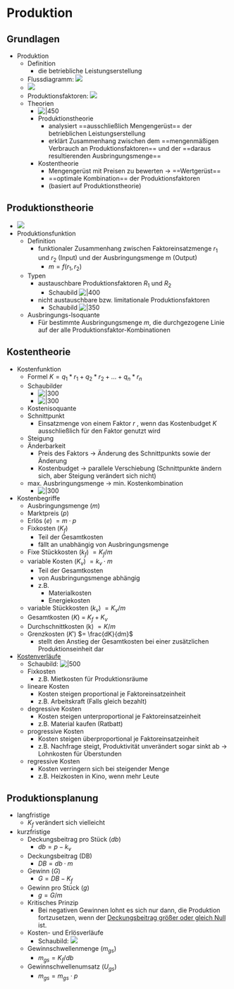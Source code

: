 # Produktion 

## Grundlagen 
- Produktion 
	- Definition 
		- die betriebliche Leistungserstellung 
	- Flussdiagramm: ![](https://github.com/ICH-BIN-HXM/images_BWL/blob/main/Snipaste_2023-11-20_17-21-34.png?raw=) 
	- ![](https://github.com/ICH-BIN-HXM/images_BWL/blob/main/Snipaste_2023-11-20_17-22-36.png?raw=) 
	- Produktionsfaktoren: ![](https://github.com/ICH-BIN-HXM/images_BWL/blob/main/Snipaste_2023-11-20_17-23-49.png?raw=) 
	- Theorien 
		- ![|450](https://github.com/ICH-BIN-HXM/images_BWL/blob/main/Snipaste_2023-11-20_17-25-08.png?raw=) 
		- Produktionstheorie 
			- analysiert ==ausschließlich Mengengerüst== der betrieblichen Leistungserstellung 
			- erklärt Zusammenhang zwischen dem ==mengenmäßigen Verbrauch an Produktionsfaktoren== und der ==daraus resultierenden Ausbringungsmenge== 
		- Kostentheorie 
			- Mengengerüst mit Preisen zu bewerten -> ==Wertgerüst== 
			- ==optimale Kombination== der Produktionsfaktoren 
			- (basiert auf Produktionstheorie) 


## Produktionstheorie 
- ![](https://github.com/ICH-BIN-HXM/images_BWL/blob/main/Snipaste_2023-11-20_17-20-00.png?raw=) 
- Produktionsfunktion 
	- Definition 
		- funktionaler Zusammenhang zwischen Faktoreinsatzmenge $r_1$ und $r_2$ (Input) und der Ausbringungsmenge m (Output) 
			- $m = f(r_1, r_2)$ 
	- Typen 
		- austauschbare Produktionsfaktoren $R_1$ und $R_2$ 
			- Schaubild ![|400](https://github.com/ICH-BIN-HXM/images_BWL/blob/main/Snipaste_2023-11-20_14-21-53.png?raw=) 
		- nicht austauschbare bzw. limitationale Produktionsfaktoren 
			- Schaubild ![|350](https://github.com/ICH-BIN-HXM/images_BWL/blob/main/Snipaste_2023-11-20_14-38-39.png?raw=) 
	- Ausbringungs-Isoquante 
		- Für bestimmte Ausbringungsmenge $m$, die durchgezogene Linie auf der alle Produktionsfaktor-Kombinationen 

## Kostentheorie 
- Kostenfunktion 
	- Formel $K = q_{1} * r_{1}+q_{2} * r_{2}+\ldots+q_{n} * r_{n}$ 
	- Schaubilder 
		- ![|300](https://github.com/ICH-BIN-HXM/images_BWL/blob/main/Snipaste_2023-11-20_15-27-34.png?raw=) 
		- ![|300](https://github.com/ICH-BIN-HXM/images_BWL/blob/main/Snipaste_2023-11-20_15-30-09.png?raw=) 
	- Kostenisoquante 
	- Schnittpunkt 
		- Einsatzmenge von einem Faktor $r$ , wenn das Kostenbudget $K$ ausschließlich für den Faktor genutzt wird 
	- Steigung 
	- Änderbarkeit 
		- Preis des Faktors -> Änderung des Schnittpunkts sowie der Änderung 
		- Kostenbudget -> parallele Verschiebung (Schnittpunkte ändern sich, aber Steigung verändert sich nicht) 
	- max. Ausbringungsmenge -> min. Kostenkombination 
		- ![|300](https://github.com/ICH-BIN-HXM/images_BWL/blob/main/Snipaste_2023-11-20_17-52-33.png?raw=) 
- Kostenbegriffe 
	- Ausbringungsmenge ($m$) 
	- Marktpreis ($p$) 
	- Erlös ($e$) $= m \cdot p$ 
	- Fixkosten ($K_f$) 
		- Teil der Gesamtkosten 
		- fällt an unabhängig von Ausbringungsmenge 
	- Fixe Stückkosten ($k_f$) $= K_f / m$ 
	- variable Kosten ($K_v$) $= k_v \cdot m$ 
		- Teil der Gesamtkosten 
		- von Ausbringungsmenge abhängig 
		- z.B. 
			- Materialkosten 
			- Energiekosten 
	- variable Stückkosten ($k_v$) $= K_v / m$ 
	- Gesamtkosten ($K$) = $K_f + K_v$ 
	- Durchschnittkosten (k) $=K / m$ 
	- Grenzkosten ($K'$) $= \frac{dK}{dm}$ 
		- stellt den Anstieg der Gesamtkosten bei einer zusätzlichen Produktionseinheit dar 
- [Kostenverläufe](https://www.kostenrechnung-info.de/variable_kosten.html) 
	- Schaubild: ![|500](https://github.com/ICH-BIN-HXM/images_BWL/blob/main/Snipaste_2023-11-20_15-37-00.png?raw=) 
	- Fixkosten 
		- z.B. Mietkosten für Produktionsräume 
	- lineare Kosten 
		- Kosten steigen proportional je Faktoreinsatzeinheit 
		- z.B. Arbeitskraft (Falls gleich bezahlt) 
	- degressive Kosten 
		- Kosten steigen unterproportional je Faktoreinsatzeinheit 
		- z.B. Material kaufen (Ratbatt) 
	- progressive Kosten 
		- Kosten steigen überproportional je Faktoreinsatzeinheit 
		- z.B. Nachfrage steigt, Produktivität unverändert sogar sinkt ab -> Lohnkosten für Überstunden 
	- regressive Kosten 
		- Kosten verringern sich bei steigender Menge 
		- z.B. Heizkosten in Kino, wenn mehr Leute 

## Produktionsplanung 
- langfristige 
	- $K_f$ verändert sich vielleicht 
- kurzfristige 
	- Deckungsbeitrag pro Stück ($db$) 
		- $db = p - k_v$ 
	- Deckungsbeitrag (DB) 
		- $DB = db \cdot m$ 
	- Gewinn ($G$) 
		- $G = DB - K_f$ 
	- Gewinn pro Stück ($g$) 
		- $g = G / m$ 
	- Kritisches Prinzip 
		- Bei negativen Gewinnen lohnt es sich nur dann, die Produktion fortzusetzen, wenn der <u>Deckungsbeitrag größer oder gleich Null</u> ist. 
	- Kosten- und Erlösverläufe 
		- Schaubild: ![](https://github.com/ICH-BIN-HXM/images_BWL/blob/main/Snipaste_2023-11-20_16-16-34.png?raw=) 
	- Gewinnschwellenmenge ($m_{gs}$) 
		- $m_{gs} = K_f / db$ 
	- Gewinnschwellenumsatz ($U_{gs}$) 
		- $m_{gs} = m_{gs} \cdot p$ 
